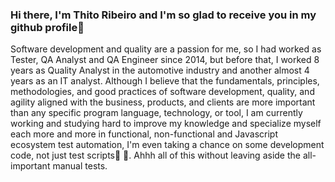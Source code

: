 ### Hi there, I'm Thito Ribeiro and I'm so glad to receive you in my github profile👋
Software development and quality are a passion for me, so I had worked as Tester, QA Analyst and QA Engineer since 2014, but before that, I worked 8 years as Quality Analyst in the automotive industry and another almost 4 years as an IT analyst. Although I believe that the fundamentals, principles, methodologies, and good practices of software development, quality, and agility aligned with the business, products, and clients are more important than any specific program language, technology, or tool, I am currently working and studying hard to improve my knowledge and specialize myself each more and more in functional, non-functional and Javascript ecosystem test automation, I'm even taking a chance on some development code, not just test scripts🤯 🤣. Ahhh all of this without leaving aside the all-important manual tests.

<!--
**thitoribeiro/thitoribeiro** is a ✨ _special_ ✨ repository because its `README.md` (this file) appears on your GitHub profile.

Here are some ideas to get you started:

- 🔭 I’m currently working on ...
- 🌱 I’m currently learning ...
- 👯 I’m looking to collaborate on ...
- 🤔 I’m looking for help with ...
- 💬 Ask me about ...
- 📫 How to reach me: ...
- 😄 Pronouns: ...
- ⚡ Fun fact: ...
-->
